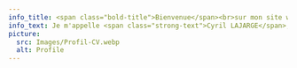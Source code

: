 ```yaml
---
info_title: <span class="bold-title">Bienvenue</span><br>sur mon site web personnel!
info_text: Je m'appelle <span class="strong-text">Cyril LAJARGE</span>, j'ai <span class="strong-text">24 ans</span> et je vis en France. Après avoir obtenu mon baccalauréat à l'Ecole Européenne de Strasbourg, j'ai poursuivi mes études dans un cursus intensif de 5 ans en <span class="strong-text">informatique</span> avec une spécialisation en <span class="strong-text">image et 3D</span> à l'Université de Strasbourg.<br>A côté de mes études, je suis passionné par le <span class="strong-text">voyage</span> ainsi que la <span class="strong-text">photographie</span> et <span class="strong-text">les nouvelles technologies</span>. Pendant mon temps libre, j'aime aussi <span class="strong-text">cuisiner</span>.
picture:
  src: Images/Profil-CV.webp
  alt: Profile
---
```

